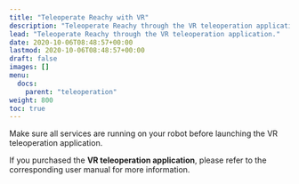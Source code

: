 ```yaml
---
title: "Teleoperate Reachy with VR"
description: "Teleoperate Reachy through the VR teleoperation application."
lead: "Teleoperate Reachy through the VR teleoperation application."
date: 2020-10-06T08:48:57+00:00
lastmod: 2020-10-06T08:48:57+00:00
draft: false
images: []
menu:
  docs:
    parent: "teleoperation"
weight: 800
toc: true
---
```


Make sure all services are running on your robot before launching the VR teleoperation application.

If you purchased the **VR teleoperation application**, please refer to the corresponding user manual for more information.
